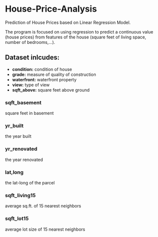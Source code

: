 # House-Price-Analysis
Prediction of House Prices based on Linear Regression Model.

The program is focused on using regression to predict a continuous value (house prices) from features of the house (square feet of living space, number of bedrooms,...).

## Dataset inlcudes:

+ **condition:**    condition of house		
+ **grade:**        measure of quality of construction				
+ **waterfront:**   waterfront property				
+ **view:**         type of view				
+ **sqft_above:**   square feet above ground				
### sqft_basement
square feet in basement				
### yr_built
the year built				
### yr_renovated
the year renovated				
### lat,long
the lat-long of the parcel				
### sqft_living15
average sq.ft. of 15 nearest neighbors 				
### sqft_lot15
average lot size of 15 nearest neighbors 
